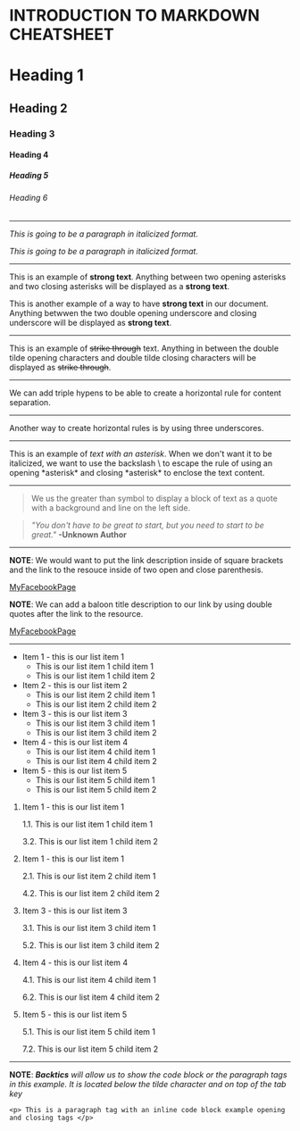 # INTRODUCTION TO MARKDOWN CHEATSHEET

<!-- HEADING -->
# Heading 1
## Heading 2
### Heading 3
#### Heading 4
##### Heading 5
###### Heading 6

---

<!-- Italics -->
_This is going to be a paragraph in italicized format._

*This is going to be a paragraph in italicized format.*

---

<!-- STRONG -->
This is an example of **strong text**. Anything between two opening asterisks and two closing asterisks will be displayed as a **strong text**.

This is another example of a way to have __strong text__ in our document. Anything betwwen the two double opening underscore and closing underscore will be displayed as __strong text__.

---

<!-- STRIKE THROUGH -->
This is an example of ~~strike through~~ text. Anything in between the double tilde opening characters and double tilde closing characters will be displayed as ~~strike through~~.

---

<!-- HORIZONTAL RULE -->
We can add triple hypens to be able to create a horizontal rule for content separation.

---
Another way to create horizontal rules is by using three underscores.

___

<!-- ESCAPE CHARACTER RULES USING BACKSLASH -->
This is an example of *text with an asterisk*. When we don't want it to be italicized, we want to use the backslash \ to escape the rule of using an opening \*asterisk* and closing \*asterisk* to enclose the text content. 

---

<!-- BLOCKQUOTE RULE -->
> We us the greater than symbol to display a block of text as a quote with a background and line on the left side.

> *"You don't have to be great to start, but you need to start to be great."* __-Unknown Author__

---

<!-- LINKS RULE -->
**NOTE**: We would want to put the link description inside of square brackets and the link to the resouce inside of two open and close parenthesis.

[MyFacebookPage](http://www.facebook.com/imhazeltaylo)

__NOTE__: We can add a baloon title description to our link by using double quotes after the link to the resource.

[MyFacebookPage](http://www.facebook.com/imhazeltaylo "This is my FB Page")

---

<!-- LIST ITEM RULES -->

<!-- Unordered List -->
* Item 1 - this is our list item 1
  * This is our list item 1 child item 1
  * This is our list item 1 child item 2
* Item 2 - this is our list item 2
  * This is our list item 2 child item 1
  * This is our list item 2 child item 2
* Item 3 - this is our list item 3
  * This is our list item 3 child item 1
  * This is our list item 3 child item 2
* Item 4 - this is our list item 4
  * This is our list item 4 child item 1
  * This is our list item 4 child item 2
* Item 5 - this is our list item 5
  * This is our list item 5 child item 1
  * This is our list item 5 child item 2

<!-- Ordered List -->
1. Item 1 - this is our list item 1

     1.1. This is our list item 1 child item 1
     
     3.2. This is our list item 1 child item 2
2. Item 1 - this is our list item 1

     2.1. This is our list item 2 child item 1
     
     4.2. This is our list item 2 child item 2
3. Item 3 - this is our list item 3

     3.1. This is our list item 3 child item 1
     
     5.2. This is our list item 3 child item 2
4. Item 4 - this is our list item 4

     4.1. This is our list item 4 child item 1
     
     6.2. This is our list item 4 child item 2
5. Item 5 - this is our list item 5

     5.1. This is our list item 5 child item 1
     
     7.2. This is our list item 5 child item 2

---

<!-- CODE BLOCK INLINE RULE -->

**NOTE**: *__Backtics__ will allow us to show the code block or the paragraph tags in this example. It is located below the tilde character and on top of the tab key*

`<p> This is a paragraph tag with an inline code block example opening and closing tags </p>`
